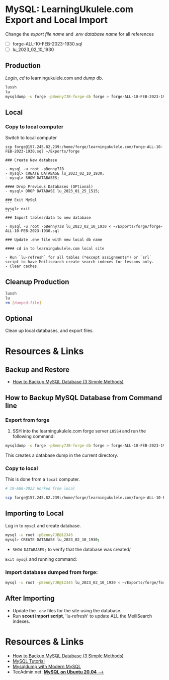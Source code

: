 # MySQL: LearningUkulele.com Export and Local Import

Change the *export file name* and .*env database name* for all references

- [ ] forge-ALL-10-FEB-2023-1930.sql
- [ ] lu_2023_02_10_1930

## Production

*Login*, *cd* to learningukulele.com and *dump* db.

```sh
lussh
lu
mysqldump -u forge -pBenny7JB-forge-db forge > forge-ALL-10-FEB-2023-1930.sql
```

## Local

### Copy to local computer

   Switch to local computer

```
scp forge@157.245.82.239:/home/forge/learningukulele.com/forge-ALL-10-FEB-2023-1930.sql ~/Exports/forge
```

    ### Create New database

    - mysql -u root -pBenny7JB
    - mysql> CREATE DATABASE lu_2023_02_10_1930;
    - mysql> SHOW DATABASES;

    #### Drop Previous Databases (OPtional)
    - mysql> DROP DATABASE lu_2023_01_25_1515;

    ### Exit MySql
    ```
    mysgl> exit
    ```
    ### Import tables/data to new database

    - mysql -u root -pBenny7JB lu_2023_02_10_1930 < ~/Exports/forge/forge-ALL-10-FEB-2023-1930.sql

    ### Update .env file with new local db name

    #### cd in to learningukulele.com local site

    - Run `lu-refresh` for all tables (*except assignments*) or `srl` script to have Meilisearch create search indexes for lessons only.
    - Clear caches.


## Cleanup Production

```bash
lussh
lu
rm [dumped-file]
```

## Optional

Clean up local databases, and export files.

# Resources & Links

## Backup and Restore

- [How to Backup MySQL Database (3 Simple Methods)](https://serverguy.com/servers/how-to-backup-mysql-database/)

## How to Backup MySQL Database from Command line

### Export from forge

1. SSH into the learningukulele.com forge server `LUSSH` and run the following command:

```bash
mysqldump -u forge -pBenny7JB-forge-db forge > forge-ALL-10-FEB-2023-1930.sql
```

This creates a database dump in the current directory.

### Copy to local

This is done from a `local` computer.

```bash
# 19-AUG-2022 Worked from local

scp forge@157.245.82.239:/home/forge/learningukulele.com/forge-ALL-10-FEB-2023-1930.sql ~/Exports/forge
```

## Importing to Local

Log in to `mysql` and create database.

```bash
mysql -u root -pBenny7JB@12345
mysql> CREATE DATABASE lu_2023_02_10_1930;
```

- `SHOW DATABASES;` to verify that the database was created/

`Exit mysql` and running command:

### Import database dumped from forge:

```bash
mysql -u root -pBenny7JB@12345 lu_2023_02_10_1930 < ~/Exports/forge/forge-ALL-10-FEB-2023-1930.sql
```

## After Importing

- Update the `.env` files for the site using the database.
- Run <strong>scout import script</strong>, 'lu-refresh' to update ALL the MeiliSearch indexes.

# Resources & Links

- [How to Backup MySQL Database (3 Simple Methods)](https://serverguy.com/servers/how-to-backup-mysql-database/)
- [MySQL Tutorial](https://www.mysqltutorial.org/mysql-show-databases/)
- [Mysqldump with Modern MySQL](https://serversforhackers.com/c/mysqldump-with-modern-mysql)
- TecAdmin.net: [**MySQL on Ubuntu 20.04** -->](https://tecadmin.net/install-mysql-ubuntu-20-04/)
